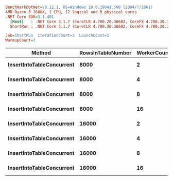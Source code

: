 ``` ini

BenchmarkDotNet=v0.12.1, OS=Windows 10.0.19041.508 (2004/?/20H1)
AMD Ryzen 5 1600X, 1 CPU, 12 logical and 6 physical cores
.NET Core SDK=3.1.401
  [Host]   : .NET Core 3.1.7 (CoreCLR 4.700.20.36602, CoreFX 4.700.20.37001), X64 RyuJIT
  ShortRun : .NET Core 3.1.7 (CoreCLR 4.700.20.36602, CoreFX 4.700.20.37001), X64 RyuJIT

Job=ShortRun  IterationCount=3  LaunchCount=1  
WarmupCount=3  

```
|                    Method | RowsInTableNumber | WorkerCount |    Mean |    Error |   StdDev |
|-------------------------- |------------------ |------------ |--------:|---------:|---------:|
| **InsertIntoTableConcurrent** |              **8000** |           **2** | **1.239 s** | **0.2495 s** | **0.0137 s** |
| **InsertIntoTableConcurrent** |              **8000** |           **4** | **1.303 s** | **0.0741 s** | **0.0041 s** |
| **InsertIntoTableConcurrent** |              **8000** |           **8** | **1.350 s** | **0.1613 s** | **0.0088 s** |
| **InsertIntoTableConcurrent** |              **8000** |          **16** | **1.403 s** | **0.7317 s** | **0.0401 s** |
| **InsertIntoTableConcurrent** |             **16000** |           **2** | **4.084 s** | **0.2057 s** | **0.0113 s** |
| **InsertIntoTableConcurrent** |             **16000** |           **4** | **4.103 s** | **0.2897 s** | **0.0159 s** |
| **InsertIntoTableConcurrent** |             **16000** |           **8** | **4.256 s** | **0.5814 s** | **0.0319 s** |
| **InsertIntoTableConcurrent** |             **16000** |          **16** | **4.501 s** | **1.2548 s** | **0.0688 s** |
